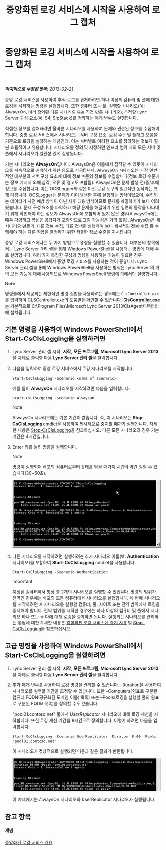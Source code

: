 ﻿---
title: 중앙화된 로깅 서비스에 시작을 사용하여 로그 캡처
TOCTitle: 중앙화된 로깅 서비스에 시작을 사용하여 로그 캡처
ms:assetid: 0512b9ce-7f5b-48eb-a79e-f3498bacf2de
ms:mtpsurl: https://technet.microsoft.com/ko-kr/library/JJ687958(v=OCS.15)
ms:contentKeyID: 49885634
ms.date: 08/10/2015
mtps_version: v=OCS.15
ms.translationtype: HT
---

# 중앙화된 로깅 서비스에 시작을 사용하여 로그 캡처

 

_**마지막으로 수정된 항목:** 2013-02-21_

중앙 로깅 서비스를 사용하여 추적 로그를 캡처하려면 하나 이상의 컴퓨터 및 풀에 대한 로깅을 시작하는 명령을 실행합니다. 또한 컴퓨터 또는 풀, 실행할 시나리오(예: AlwaysOn, 미리 정의된 다른 시나리오 또는 직접 만든 시나리오), 추적할 Lync Server 구성 요소(예: S4, SipStack)를 정의하는 매개 변수도 실행합니다.

적절한 정보를 캡처하려면 올바른 시나리오를 사용하여 문제와 관련된 정보를 수집해야 합니다. 중앙 로깅 서비스에서 시나리오는 서버 구성 요소, 로깅 수준 및 플래그 모음을 기준으로 로깅을 설정하는 개념인데, 이는 서버별로 이러한 요소를 정의하는 것보다 훨씬 효율적이고 유용합니다. 시나리오를 정의 및 지정하면 인프라 범위 내의 모든 서버 및 풀에서 시나리오가 일관성 있게 실행됩니다.

기본 시나리오는 **AlwaysOn**입니다. AlwaysOn은 이름에서 짐작할 수 있듯이 시나리오를 지속적으로 실행하기 위한 용도로 사용됩니다. AlwaysOn 시나리오는 가장 일반적인 대부분의 서버 구성 요소에 대해 정보 수준의 정보를 수집합니다(정보 로깅 수준에는 정보 메시지 외에 심각, 오류 및 경고도 포함됨). AlwaysOn은 문제 발생 전/중/후에 정보를 수집합니다. 이는 OCSLogger와 같은 이전 로깅 도구의 일반적인 동작과는 크게 다릅니다. OCSLogger는 문제가 이미 발생한 후에 실행하는 방식이었으며, 수집되는 데이터가 사전 예방 방식이 아닌 사후 대응 방식이므로 문제를 해결하기가 보다 어려웠습니다. 문제 구성 요소를 파악하고 해당 문제를 해결하기 위한 일련의 동작을 나타내기 위해 확인해야 하는 정보가 AlwaysOn에 포함되어 있지 않은 경우(AlwaysOn에는 매우 다양하고 폭넓은 공급자가 포함되므로 그럴 가능성은 거의 없음), AlwaysOn은 새 시나리오 만들기, 다른 정보 수집, 다른 검색을 실행하여 보다 세부적인 정보 수집 등 수행해야 하는 다른 작업을 결정하기 위한 적절한 정보 수준을 지시합니다.

중앙 로깅 서비스에서는 두 가지 방법으로 명령을 실행할 수 있습니다. 대부분의 항목에서는 Lync Server 관리 셸을 통해 Windows PowerShell을 사용하는 방법에 대해 주로 설명합니다. 여러 가지 복잡한 구성과 명령을 사용하는 기능이 필요한 경우 Windows PowerShell에서 중앙 로깅 서비스를 사용하는 것이 좋습니다. Lync Server 관리 셸을 통해 Windows PowerShell을 사용하는 방식은 Lync Server의 거의 모든 기능에 대해 사용되므로 Windows PowerShell 명령에 대해서만 설명합니다.


> [!NOTE]
> 명령줄에서 제공되는 제한적인 명령 집합을 사용하려는 경우에는 <CODE>ClsController.exe</CODE>를 입력하여 CLSController.exe의 도움말을 확인할 수 있습니다. <STRONG>ClsController.exe</STRONG>는 기본적으로 C:\Program Files\Microsoft Lync Server 2013\ClsAgent디렉터리에 설치됩니다.



## 기본 명령을 사용하여 Windows PowerShell에서 Start-CsClsLogging을 실행하려면

1.  Lync Server 관리 셸 시작: **시작**, **모든 프로그램**, **Microsoft Lync Server 2013**을 차례로 클릭한 다음 **Lync Server 관리 셸**을 클릭합니다.

2.  다음을 입력하여 중앙 로깅 서비스에서 로깅 시나리오를 시작합니다.
    
        Start-CsClsLogging -Scenario <name of scenario>
    
    예를 들어 **AlwaysOn** 시나리오를 시작하려면 다음을 입력합니다.
    
        Start-CsClsLogging -Scenario AlwaysOn
    

    > [!NOTE]
    > AlwaysOn 시나리오에는 기본 기간이 없습니다. 즉, 이 시나리오는 <STRONG>Stop-CsClsLogging</STRONG> cmdlet을 사용하여 명시적으로 중지할 때까지 실행됩니다. 자세한 내용은 <A href="stop-csclslogging.md">Stop-CsClsLogging</A>을 참조하십시오. 다른 모든 시나리오의 경우 기본 기간은 4시간입니다.



3.  Enter 키를 눌러 명령을 실행합니다.
    

    > [!NOTE]
    > 명령이 실행되어 배포의 컴퓨터로부터 상태를 받을 때가지 시간이 약간 걸릴 수 있습니다(30~60초).

    
    ![Start-CsClsLogging 실행.](images/JJ687958.c5be7413-8cef-4de7-9712-944d20cc2fa4(OCS.15).jpg "Start-CsClsLogging 실행.")

4.  다른 시나리오를 시작하려면 실행하려는 추가 시나리오 이름(예: **Authentication** 시나리오)을 포함하여 **Start-CsClsLogging** cmdlet을 사용합니다.
    
        Start-CsClsLogging -Scenario Authentication
    

    > [!IMPORTANT]
    > 지정된 컴퓨터에서 항상 총 2개의 시나리오를 실행할 수 있습니다. 명령의 범위가 전역인 경우에는 배포의 모든 컴퓨터에서 시나리오를 실행합니다. 세 번째 시나리오를 시작하려면 새 시나리오를 실행할 컴퓨터, 풀, 사이트 또는 전역 범위에서 로깅을 중지해야 합니다. 전역 범위를 시작한 경우에는 하나 이상의 컴퓨터 및 풀에서 시나리오 하나 또는 둘 다에 대해 로깅을 중지하면 됩니다. 실행되는 시나리오를 관리하는 방법에 대한 자세한 내용은 <A href="lync-server-2013-using-stop-for-the-centralized-logging-service.md">중앙화된 로깅 서비스에 중지 사용</A> 및 <A href="stop-csclslogging.md">Stop-CsClsLogging</A>을 참조하십시오.



## 고급 명령을 사용하여 Windows PowerShell에서 Start-CsClsLogging을 실행하려면

1.  Lync Server 관리 셸 시작: **시작**, **모든 프로그램**, **Microsoft Lync Server 2013**을 차례로 클릭한 다음 **Lync Server 관리 셸**을 클릭합니다.

2.  추가 매개 변수를 사용하여 로깅 명령을 관리할 수 있습니다. –Duration을 사용하여 시나리오를 실행할 기간을 조정할 수 있습니다. 또한 –Computers(쉼표로 구분된 컴퓨터 FQDN(정규화된 도메인 이름) 목록) 또는 –Pools(로깅을 실행할 풀의 쉼표로 구분된 FQDN 목록)를 정의할 수도 있습니다.
    
    "pool01.contoso.net" 풀에서 *UserReplicator* 시나리오에 대해 로깅 세션을 시작합니다. 또한 로깅 세션 기간을 8시간으로 정의합니다. 이렇게 하려면 다음을 입력합니다.
    
        Start-CsClsLogging -Scenario UserReplicator -Duration 8:00 -Pools "pool01.contoso.net"
    
    이 시나리오가 정상적으로 실행되면 다음과 같은 결과가 반환됩니다.
    
    ![Start-CsClsLogging 실행.](images/JJ687958.399f0c2e-c08c-40ab-b6c6-381dddc12fe9(OCS.15).jpg "Start-CsClsLogging 실행.")
    
    이 예제에서는 AlwaysOn 시나리오와 UserReplicator 시나리오가 실행됩니다.

## 참고 항목

#### 개념

[중앙화된 로깅 서비스 개요](lync-server-2013-overview-of-the-centralized-logging-service.md)

